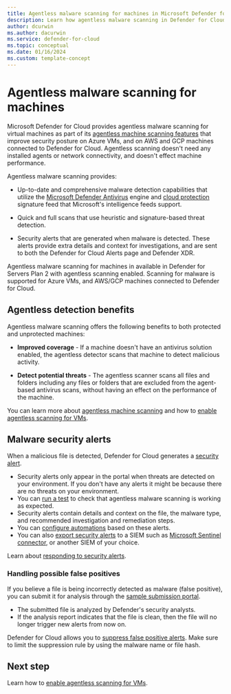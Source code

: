```yaml
---
title: Agentless malware scanning for machines in Microsoft Defender for Cloud
description: Learn how agentless malware scanning in Defender for Cloud can protect your virtual machines from malware.
author: dcurwin
ms.author: dacurwin
ms.service: defender-for-cloud
ms.topic: conceptual
ms.date: 01/16/2024
ms.custom: template-concept
---
```


# Agentless malware scanning for machines

Microsoft Defender for Cloud provides agentless malware scanning for virtual machines as part of its [agentless machine scanning features](concept-agentless-data-collection.md) that improve security posture on Azure VMs, and on AWS and GCP machines connected to Defender for Cloud. Agentless scanning doesn't need any installed agents or network connectivity, and doesn't effect machine performance.

Agentless malware scanning provides:

- Up-to-date and comprehensive malware detection capabilities that utilize the [Microsoft Defender Antivirus](/microsoft-365/security/defender-endpoint/microsoft-defender-antivirus-windows) engine and [cloud protection](/microsoft-365/security/defender-endpoint/cloud-protection-microsoft-defender-antivirus) signature feed that Microsoft's intelligence feeds support.

- Quick and full scans that use heuristic and signature-based threat detection.

- Security alerts that are generated when malware is detected. These alerts provide extra details and context for investigations, and are sent to both the Defender for Cloud Alerts page and Defender XDR.

Agentless malware scanning for machines in available in Defender for Servers Plan 2 with agentless scanning enabled. Scanning for malware is supported for Azure VMs, and AWS/GCP machines connected to Defender for Cloud. 

## Agentless detection benefits

Agentless malware scanning offers the following benefits to both protected and unprotected machines:

- **Improved coverage** - If a machine doesn't have an antivirus solution enabled, the agentless detector scans that machine to detect malicious activity.

- **Detect potential threats** - The agentless scanner scans all files and folders including any files or folders that are excluded from the agent-based antivirus scans, without having an effect on the performance of the machine.

You can learn more about [agentless machine scanning](concept-agentless-data-collection.md) and how to [enable agentless scanning for VMs](enable-agentless-scanning-vms.md).



## Malware security alerts

When a malicious file is detected, Defender for Cloud generates a [security alert](alerts-overview.md#what-are-security-alerts).

- Security alerts only appear in the portal when threats are detected on your environment. If you don't have any alerts it might be because there are no threats on your environment.
- You can [run a test](enable-agentless-scanning-vms.md#test-the-agentless-malware-scanners-deployment) to check that agentless malware scanning is working as expected.
- Security alerts contain details and context on the file, the malware type, and recommended investigation and remediation steps.
- You can [configure automations](workflow-automation.yml) based on these alerts.
- You can also [export security alerts](alerts-overview.md#exporting-alerts) to a SIEM such as [Microsoft Sentinel connector](../sentinel/connect-defender-for-cloud.md), or another SIEM of your choice.

Learn about [responding to security alerts](../event-grid/custom-event-quickstart-portal.md#subscribe-to-custom-topic).


### Handling possible false positives

If you believe a file is being incorrectly detected as malware (false positive), you can submit it for analysis through the [sample submission portal](/microsoft-365/security/intelligence/submission-guide). 

- The submitted file is analyzed by Defender's security analysts.
- If the analysis report indicates that the file is clean, then the file will no longer trigger new alerts from now on.

Defender for Cloud allows you to [suppress false positive alerts](alerts-suppression-rules.md). Make sure to limit the suppression rule by using the malware name or file hash.

## Next step

Learn how to [enable agentless scanning for VMs](enable-agentless-scanning-vms.md).
